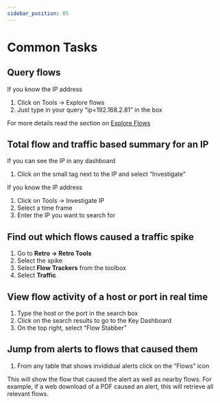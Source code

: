 ```yaml
---
sidebar_position: 05
---
```


# Common Tasks

## Query flows

If you know the IP address

1. Click on Tools -> Explore flows
2. Just type in your query “ip=192.168.2.81” in the box

For more details read the section on [Explore Flows](/docs/ug/tools/explore_flows)

## Total flow and traffic based summary for an IP

If you can see the IP in any dashboard

1. Click on the small tag next to the IP and select “Investigate”

If you know the IP address

1. Click on Tools -> Investigate IP
2. Select a time frame
3. Enter the IP you want to search for

## Find out which flows caused a traffic spike

1. Go to **Retro -> Retro Tools**
2. Select the spike
3. Select **Flow Trackers** from the toolbox
4. Select **Traffic**

## View flow activity of a host or port in real time

1. Type the host or the port in the search box
2. Click on the search results to go to the Key Dashboard
3. On the top right, select “Flow Stabber”

## Jump from alerts to flows that caused them

1. From any table that shows invididual alerts click on the “Flows”
   icon

This will show the flow that caused the alert as well as nearby flows.
For example, if a web download of a PDF caused an alert, this will
retrieve all relevant flows.
